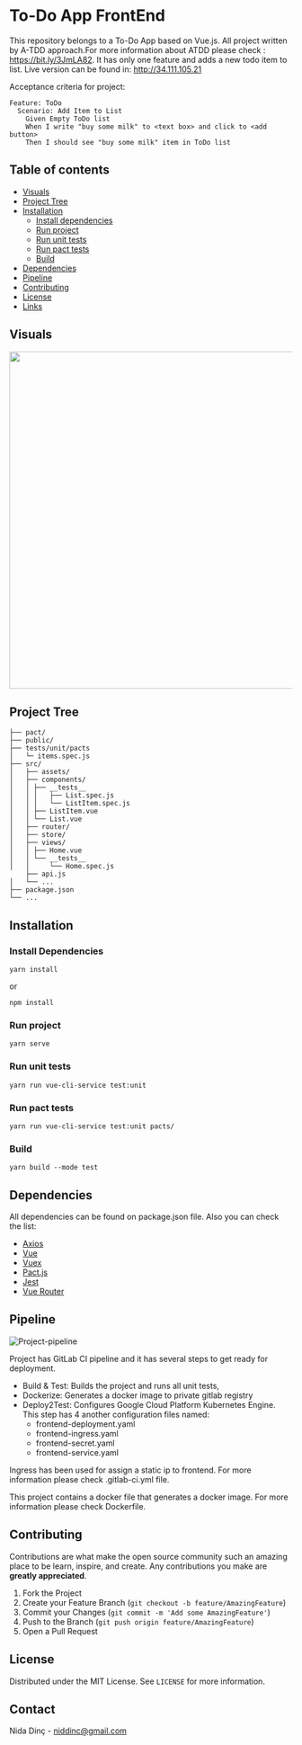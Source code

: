 # To-Do App FrontEnd

This repository belongs to a To-Do App based on Vue.js. All project written by A-TDD approach.For more information about ATDD please check : https://bit.ly/3JmLA82. It has only one feature and  adds a new todo item to list. Live version can be found in: http://34.111.105.21 

Acceptance criteria for project:

```gherkin
Feature: ToDo
  Scenario: Add Item to List
    Given Empty ToDo list
    When I write "buy some milk" to <text box> and click to <add button>
    Then I should see "buy some milk" item in ToDo list
```

## Table of contents

- [Visuals](#visuals)
- [Project Tree](#project-tree)
- [Installation](#installation)
    - [Install dependencies](#install-dependencies)
    - [Run project](#run-project)
    - [Run unit tests](#run-unit-tests)  
    - [Run pact tests](#run-pact-tests)
    - [Build](#build)
- [Dependencies](#dependencies)
- [Pipeline](#pipeline)
- [Contributing](#contributing)
- [License](#license)
- [Links](#links)

## Visuals

<img src="https://media.giphy.com/media/1dVaBaeKC4FgozwVpG/giphy.gif" width="600"  />

## Project Tree 

```
├── pact/
├── public/
├── tests/unit/pacts
│   └─ items.spec.js
├── src/
│   ├── assets/
│   ├── components/
│   │ ├── __tests__
│   │ │   ├── List.spec.js
│   │ │   └── ListItem.spec.js
│   │ ├── ListItem.vue
│   │ └── List.vue 
│   ├── router/
│   ├── store/
│   ├── views/
│   │ ├── Home.vue
│   │ └── __tests__
│   │     └── Home.spec.js
    ├── api.js
│   └── ...
├── package.json
└── ...
```

## Installation

### Install Dependencies

```
yarn install
```

or

```
npm install
```

### Run project

```
yarn serve
```

### Run unit tests

```
yarn run vue-cli-service test:unit
```

### Run pact tests

```
yarn run vue-cli-service test:unit pacts/
```

### Build

```
yarn build --mode test
```

## Dependencies

All dependencies can be found on package.json file. Also you can check the list:

- [Axios](https://github.com/axios/axios)
- [Vue](https://vuejs.org/guide/introduction.html)
- [Vuex](https://vuex.vuejs.org) 
- [Pact.js](https://github.com/pact-foundation/pact-js) 
- [Jest](https://jestjs.io/docs/getting-started)
- [Vue Router](https://router.vuejs.org/guide/) 

## Pipeline

![Project-pipeline](/uploads/659238f8524dfd1a4ba70ec8b8783bac/Adsız-2022-02-28-2121.png)

Project has GitLab CI pipeline and it has several steps to get ready for deployment. 
- Build & Test: Builds the project and runs all unit tests,
- Dockerize: Generates a docker image to private gitlab registry
- Deploy2Test: Configures Google Cloud Platform Kubernetes Engine. This step has 4 another configuration files named: 
  * frontend-deployment.yaml
  * frontend-ingress.yaml
  * frontend-secret.yaml
  * frontend-service.yaml

Ingress has been used for assign a static ip to frontend. For more information please check .gitlab-ci.yml file.

This project contains a docker file that generates a docker image. For more information please check Dockerfile.

## Contributing

Contributions are what make the open source community such an amazing place to be learn, inspire, and create. Any contributions you make are **greatly appreciated**.

1. Fork the Project
2. Create your Feature Branch (`git checkout -b feature/AmazingFeature`)
3. Commit your Changes (`git commit -m 'Add some AmazingFeature'`)
4. Push to the Branch (`git push origin feature/AmazingFeature`)
5. Open a Pull Request

## License

Distributed under the MIT License. See `LICENSE` for more information.

## Contact

Nida Dinç - niddinc@gmail.com
  

  
